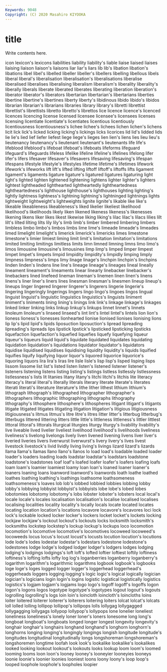 ```yaml
---
Keywords: 9048
Copyright: (C) 2020 Masahiro KIYOOKA
---
```


# title

Write contents here.

icon lexicon's lexicons liabilities
liability liability's liable liaise liaised liaises liaising liaison liaison's liaisons
liar liar's liars lib lib's libation libation's libations libel libel's
libelled libeller libeller's libellers libelling libellous libels liberal liberal's liberalisation
liberalisation's liberalisations liberalise liberalised liberalises liberalising liberalism liberalism's liberality liberality's
liberally liberals liberate liberated liberates liberating liberation liberation's liberator liberator's
liberators libertarian libertarian's libertarians liberties libertine libertine's libertines liberty liberty's
libidinous libido libido's libidos librarian librarian's librarians libraries library library's
libretti librettist librettist's librettists libretto libretto's librettos lice licence licence's
licenced licences licencing license licensed licensee licensee's licensees licenses licensing
licentiate licentiate's licentiates licentious licentiously licentiousness licentiousness's lichee lichee's lichees
lichen lichen's lichens licit lick lick's licked licking licking's lickings
licks licorices lid lid's lidded lids lie lie's lied lief
liefer liefest liege liege's lieges lien lien's liens lies lieu
lieu's lieutenancy lieutenancy's lieutenant lieutenant's lieutenants life life's lifeblood lifeblood's
lifeboat lifeboat's lifeboats lifeforms lifeguard lifeguard's lifeguards lifeless lifelike lifeline
lifeline's lifelines lifelong lifer lifer's lifers lifesaver lifesaver's lifesavers lifesaving
lifesaving's lifespan lifespans lifestyle lifestyle's lifestyles lifetime lifetime's lifetimes lifework
lifework's lifeworks lift lift's lifted lifting liftoff liftoff's liftoffs lifts
ligament ligament's ligaments ligature ligature's ligatured ligatures ligaturing light light's
lighted lighten lightened lightening lightens lighter lighter's lighters lightest lightheaded
lighthearted lightheartedly lightheartedness lightheartedness's lighthouse lighthouse's lighthouses lighting lighting's lightly
lightness lightness's lightning lightning's lightninged lightnings lights lightweight lightweight's lightweights
lignite lignite's likable like like's likeable likeableness likeableness's liked likelier
likeliest likelihood likelihood's likelihoods likely liken likened likeness likeness's likenesses
likening likens liker likes likest likewise liking liking's lilac lilac's
lilacs lilies lilt lilt's lilted lilting lilts lily lily's limb
limb's limber limbered limbering limbers limbless limbo limbo's limbos limbs
lime lime's limeade limeade's limeades limed limelight limelight's limerick limerick's
limericks limes limestone limestone's limier limiest liming limit limit's limitation
limitation's limitations limited limiting limitings limitless limits limn limned limning
limns limo limo's limos limousine limousine's limousines limp limp's limped
limper limpest limpet limpet's limpets limpid limpidity limpidity's limpidly limping
limply limpness limpness's limps limy linage linage's linchpin linchpin's linchpins
linden linden's lindens line line's lineage lineage's lineages lineal lineally
lineament lineament's lineaments linear linearly linebacker linebacker's linebackers lined linefeed
lineman lineman's linemen linen linen's linens linens's liner liner's liners
lines linesman linesman's linesmen lineup lineup's lineups linger lingered lingerer
lingerer's lingerers lingerie lingerie's lingering lingeringly lingerings lingers lingo lingo's
lingoes lingos lingual linguist linguist's linguistic linguistics linguistics's linguists liniment
liniment's liniments lining lining's linings link link's linkage linkage's linkages
linked linker linking links linkup linkup's linkups linnet linnet's linnets
linoleum linoleum's linseed linseed's lint lint's lintel lintel's lintels lion
lion's lioness lioness's lionesses lionhearted lionise lionised lionises lionising lions
lip lip's lipid lipid's lipids liposuction liposuction's lipread lipreading lipreading's
lipreads lips lipstick lipstick's lipsticked lipsticking lipsticks liquefaction liquefaction's liquefied
liquefies liquefy liquefying liqueur liqueur's liqueurs liquid liquid's liquidate liquidated
liquidates liquidating liquidation liquidation's liquidations liquidator liquidator's liquidators liquidise liquidised
liquidises liquidising liquidity liquidity's liquids liquified liquifies liquify liquifying liquor
liquor's liquored liquorice liquorice's liquoring liquors lira lira's liras lire
lisle lisle's lisp lisp's lisped lisping lisps lissom lissome list
list's listed listen listen's listened listener listener's listeners listening listens
listing listing's listings listless listlessly listlessness listlessness's lists lit litanies
litany litany's litchi litchi's litchis lite literacy literacy's literal literal's
literally literals literary literate literate's literates literati literati's literature literature's
lithe lither lithest lithium lithium's lithograph lithograph's lithographed lithographer lithographer's
lithographers lithographic lithographing lithographs lithography lithography's lithosphere lithosphere's lithospheres litigant
litigant's litigants litigate litigated litigates litigating litigation litigation's litigious litigiousness
litigiousness's litmus litmus's litre litre's litres litter litter's litterbug litterbug's
litterbugs littered littering litters little little's littleness littleness's littler littlest
littoral littoral's littorals liturgical liturgies liturgy liturgy's livability livability's live
liveable lived livelier liveliest livelihood livelihood's livelihoods liveliness liveliness's livelong
livelongs lively liven livened livening livens liver liver's liveried liveries
livers liverwurst liverwurst's livery livery's lives livest livestock livestock's livid
lividly living living's livings lizard lizard's lizards llama llama's llamas
llano llano's llanos lo load load's loadable loaded loader loader's
loaders loading loads loadstar loadstar's loadstars loadstone loadstone's loadstones loaf
loaf's loafed loafer loafer's loafers loafing loafs loam loam's loamier
loamiest loamy loan loan's loaned loaner loaner's loaners loaning loans
loanword loanword's loanwords loath loathe loathed loathes loathing loathing's loathings
loathsome loathsomeness loathsomeness's loaves lob lob's lobbed lobbied lobbies lobbing
lobby lobby's lobbying lobbyist lobbyist's lobbyists lobe lobe's lobed lobes
lobotomies lobotomy lobotomy's lobs lobster lobster's lobsters local local's locale
locale's locales localisation localisation's localise localised localises localising localities locality
locality's locally locals locate located locates locating location location's locations
locavore locavore's locavores loci lock lock's lockable locked locker locker's
lockers locket locket's lockets locking lockjaw lockjaw's lockout lockout's lockouts
locks locksmith locksmith's locksmiths lockstep lockstep's lockup lockup's lockups loco
locomotion locomotion's locomotive locomotive's locomotives locoweed locoweed's locoweeds locus locus's
locust locust's locusts locution locution's locutions lode lode's lodes lodestar
lodestar's lodestars lodestone lodestone's lodestones lodge lodge's lodged lodger lodger's
lodgers lodges lodging lodging's lodgings lodgings's loft loft's lofted loftier
loftiest loftily loftiness loftiness's lofting lofts lofty log log's loganberries
loganberry loganberry's logarithm logarithm's logarithmic logarithms logbook logbook's logbooks loge
loge's loges logged logger logger's loggerhead loggerhead's loggerheads loggers logging
logging's logic logic's logical logically logician logician's logicians login login's
logins logistic logistical logistically logistics logistics's logjam logjam's logjams logo
logo's logoff logoff's logoffs logon logon's logons logos logotype logotype's
logotypes logout logout's logouts logrolling logrolling's logs loin loin's loincloth
loincloth's loincloths loins loiter loitered loiterer loiterer's loiterers loitering loiters
lolcat lolcat's lolcats loll lolled lolling lollipop lollipop's lollipops lolls
lollygag lollygagged lollygagging lollygags lollypop lollypop's lollypops lone lonelier loneliest
loneliness loneliness's lonely loner loner's loners lonesome long long's longboat
longboat's longboats longed longer longest longevity longevity's longhair longhair's longhairs
longhand longhand's longhorn longhorn's longhorns longing longing's longingly longings longish
longitude longitude's longitudes longitudinal longitudinally longs longshoreman longshoreman's longshoremen longtime
loofah look look's lookalike lookalike's lookalikes looked looking lookout lookout's
lookouts looks lookup loom loom's loomed looming looms loon loon's
looney looney's looneyier looneyies looneys loonie loonie's loonier loonies looniest
loons loony loony's loop loop's looped loophole loophole's loopholes loopier
